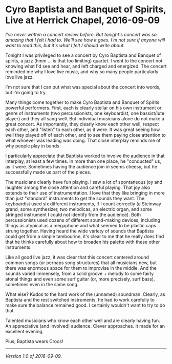 Cyro Baptista and Banquet of Spirits, Live at Herrick Chapel, 2016-09-09
========================================================================

*I've never written a concert review before.  But tonight's concert was
so amazing that I felt I had to.  We'll see how it goes.  I'm not sure
if anyone will want to read this, but it's what I felt I should write
about.*

Tonight I was privileged to see a concert by Cyro Baptista and Banquet
of spirits, a jazz (hmm ... is that too limiting) quartet.  I went to the
concert not knowing what I'd see and hear, and left charged and energized.
The concert reminded me why I love live music, and why so many people
particularly love live jazz.

I'm not sure that I can put what was special about the concert into words,
but I'm going to try.

Many things come together to make Cyro Baptista and Banquet of
Spirits powerful performers.  First, each is clearly stellar on his own
instrument or genre of instruments (two percussionists, one keyboardist,
one bassist/lute player) and they all sang well.  But individual musicians
alone do not make a great concert.  As importantly, they clearly know each
other well, respect each other, and "listen" to each other, as it were.
It was great seeing how well they played off of each other, and to
see them paying close attention to what whoever was leading was doing.
That close interplay reminds me of why people play in bands

I particularly appreciate that Baptista worked to involve the audience
in that interplay, at least a few times.  In more than one place, he
"conducted" us, as it were.  Sometimes having the audience join in seems
cheesy, but he successfully made us part of the pieces.

The musicians clearly have fun playing.  I saw a lot of spontaneous joy
and laughter among the close attention and careful playing.  That joy also
extends to their use of instrumentation.  I love that they like bringing
in more than just "standard" instruments to get the sounds they want.
The keyboardist used six different instruments, if I count correctly
(a Steinway grand, some synthesizer, two melodicas, an electric organ,
and some stringed instrument I could not identify from the audience).
Both percussionists used dozens of different sound-making devices,
including things as atypical as a megaphone and what seemed to be
plastic caps strung together.  Having heard the wide variety of sounds
that Baptista could get from a simple tambourine, it's clear to me that
he really does find that he thinks carefully about how to broaden his
palette with these other instruments.

Like all good live jazz, it was clear that this concert centered around
common songs (or perhaps song structures) that all musicians new, but
there was enormous space for them to improvise in the middle.  And the
sounds varied immensely, from a solid groove + melody to some fairly
atonal things and even some surf guitar (or, more precisely, surf bass),
sometimes even in the same song.

What else?  Kudos to the hard work of the (unnamed) soundman.  Clearly,
as Baptista and the rest switched instruments, he had to work carefully
to make sure the balance remained good.  I certainly wouldn't want
to try to do that.

Talented musicians who know each other well and are clearly having fun.
An appreciative (and involved) audience.  Clever approaches.  It made
for an excellent evening.

Plus, Baptista wears Crocs!

---

*Version 1.0 of 2016-09-09.*
